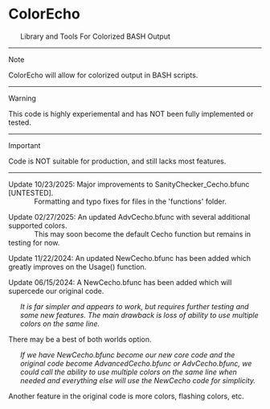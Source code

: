 # ColorEcho
<ul>
 Library and Tools For Colorized BASH Output
</ul>
 <hr>

> [!NOTE]
> ColorEcho will allow for colorized output in BASH scripts.
<hr>

> [!WARNING]
> This code is highly experiemental and has NOT been fully implemented or tested.
> <hr>

> [!IMPORTANT]
> Code is NOT suitable for production, and still lacks most features.
<hr>

<p>
Update 10/23/2025: Major improvements to SanityChecker_Cecho.bfunc [UNTESTED]. <br>
 &nbsp;&nbsp;&nbsp;&nbsp;&nbsp;&nbsp;&nbsp;&nbsp;&nbsp;&nbsp;&nbsp;&nbsp;  Formatting and typo fixes for files in the 'functions' folder. <br>
</p>
<p>
Update 02/27/2025: An updated AdvCecho.bfunc with several additional supported colors. <br>
 &nbsp;&nbsp;&nbsp;&nbsp;&nbsp;&nbsp;&nbsp;&nbsp;&nbsp;&nbsp;&nbsp;&nbsp; This may soon become the default Cecho function but remains in testing for now. <br>
</p>
<p>
Update 11/22/2024: An updated NewCecho.bfunc has been added which greatly improves on the Usage() function. <br>
</p>
<p>
Update 06/15/2024: A NewCecho.bfunc has been added which will supercede our original code. <br>
 <ul><i>
 It is far simpler and appears to work, but requires further testing and some new features. The main drawback is loss of ability to use multiple colors on the same line. 
 </i></ul>
</p><p>
 
There may be a best of both worlds option.  <br>
<ul><i>
 If we have NewCecho.bfunc become our new core code and the original code become AdvancedCecho.bfunc or AdvCecho.bfunc, we could call the ability to use multiple colors on the same line when needed and everything else will use the NewCecho code for simplicity.
</i></ul>
</p><p>
 
Another feature in the original code is more colors, flashing colors, etc.
</p>
